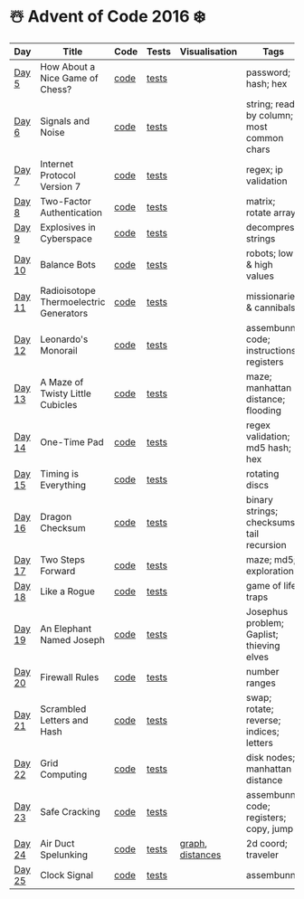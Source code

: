 # ☃️ Advent of Code 2016 ❄️

| Day  | Title | Code | Tests | Visualisation | Tags |
| ---- | ----- | ---- | ----- | ------------- | ---- |
| [Day 5](https://adventofcode.com/2016/day/05)  | How About a Nice Game of Chess?          | [code](day05/Day5.kt)  | [tests](../../../test/kotlin/aoc2016/day05/Day5KtTest.kt)  | | password; hash; hex                       |
| [Day 6](https://adventofcode.com/2016/day/06)  | Signals and Noise                        | [code](day06/Day6.kt)  | [tests](../../../test/kotlin/aoc2016/day06/Day6KtTest.kt)  | | string; read by column; most common chars |
| [Day 7](https://adventofcode.com/2016/day/07)  | Internet Protocol Version 7              | [code](day07/Day7.kt)  | [tests](../../../test/kotlin/aoc2016/day07/Day7KtTest.kt)  | | regex; ip validation                      |   
| [Day 8](https://adventofcode.com/2016/day/08)  | Two-Factor Authentication                | [code](day08/Day8.kt)  | [tests](../../../test/kotlin/aoc2016/day08/Day8KtTest.kt)  | | matrix; rotate arrays                     |   
| [Day 9](https://adventofcode.com/2016/day/09)  | Explosives in Cyberspace                 | [code](day09/Day9.kt)  | [tests](../../../test/kotlin/aoc2016/day09/Day9KtTest.kt)  | | decompress strings                        |   
| [Day 10](https://adventofcode.com/2016/day/10) | Balance Bots                             | [code](day10/Day10.kt) | [tests](../../../test/kotlin/aoc2016/day10/Day10KtTest.kt) | | robots; low & high values                 |
| [Day 11](https://adventofcode.com/2016/day/11) | Radioisotope Thermoelectric Generators   | [code](day11/Day11.kt) | [tests](../../../test/kotlin/aoc2016/day11/Day11KtTest.kt) | | missionaries & cannibals                  |
| [Day 12](https://adventofcode.com/2016/day/12) | Leonardo's Monorail                      | [code](day12/Day12.kt) | [tests](../../../test/kotlin/aoc2016/day12/Day12KtTest.kt) | | assembunny code; instructions; registers  |
| [Day 13](https://adventofcode.com/2016/day/13) | A Maze of Twisty Little Cubicles         | [code](day13/Day13.kt) | [tests](../../../test/kotlin/aoc2016/day13/Day13KtTest.kt) | | maze; manhattan distance; flooding        |
| [Day 14](https://adventofcode.com/2016/day/14) | One-Time Pad                             | [code](day14/Day14.kt) | [tests](../../../test/kotlin/aoc2016/day14/Day14KtTest.kt) | | regex validation; md5 hash; hex           |
| [Day 15](https://adventofcode.com/2016/day/15) | Timing is Everything                     | [code](day15/Day15.kt) | [tests](../../../test/kotlin/aoc2016/day15/Day15KtTest.kt) | | rotating discs                            |
| [Day 16](https://adventofcode.com/2016/day/16) | Dragon Checksum                          | [code](day16/Day16.kt) | [tests](../../../test/kotlin/aoc2016/day16/Day16KtTest.kt) | | binary strings; checksums; tail recursion |
| [Day 17](https://adventofcode.com/2016/day/17) | Two Steps Forward                        | [code](day17/Day17.kt) | [tests](../../../test/kotlin/aoc2016/day17/Day17KtTest.kt) | | maze; md5; exploration                    |
| [Day 18](https://adventofcode.com/2016/day/18) | Like a Rogue                             | [code](day18/Day18.kt) | [tests](../../../test/kotlin/aoc2016/day18/Day18KtTest.kt) | | game of life; traps                       |
| [Day 19](https://adventofcode.com/2016/day/19) | An Elephant Named Joseph                 | [code](day19/Day19.kt) | [tests](../../../test/kotlin/aoc2016/day19/Day19KtTest.kt) | | Josephus problem; Gaplist; thieving elves |
| [Day 20](https://adventofcode.com/2016/day/20) | Firewall Rules                           | [code](day20/Day20.kt) | [tests](../../../test/kotlin/aoc2016/day20/Day20KtTest.kt) | | number ranges                             |
| [Day 21](https://adventofcode.com/2016/day/21) | Scrambled Letters and Hash               | [code](day21/Day21.kt) | [tests](../../../test/kotlin/aoc2016/day21/Day21KtTest.kt) | | swap; rotate; reverse; indices; letters   |
| [Day 22](https://adventofcode.com/2016/day/22) | Grid Computing                           | [code](day22/Day22.kt) | [tests](../../../test/kotlin/aoc2016/day22/Day22KtTest.kt) | | disk nodes; manhattan distance            |
| [Day 23](https://adventofcode.com/2016/day/23) | Safe Cracking                            | [code](day23/Day23.kt) | [tests](../../../test/kotlin/aoc2016/day23/Day23KtTest.kt) | | assembunny code; registers; copy, jump    |
| [Day 24](https://adventofcode.com/2016/day/24) | Air Duct Spelunking                      | [code](day24/Day24.kt) | [tests](../../../test/kotlin/aoc2016/day24/Day24KtTest.kt) | [graph](../../../main/kotlin/aoc2016/day24/graph.jpg), [distances](../../../main/kotlin/aoc2016/day24/distances.png) | 2d coord; traveler |
| [Day 25](https://adventofcode.com/2016/day/25) | Clock Signal                             | [code](day25/Day25.kt) | [tests](../../../test/kotlin/aoc2016/day25/Day25KtTest.kt) | | assembunny                                |
